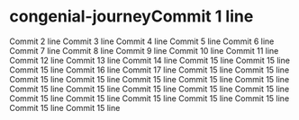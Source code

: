 # congenial-journeyCommit 1 line
Commit 2 line
Commit 3 line
Commit 4 line
Commit 5 line
Commit 6 line
Commit 7 line
Commit 8 line
Commit 9 line
Commit 10 line
Commit 11 line
Commit 12 line
Commit 13 line
Commit 14 line
Commit 15 line
Commit 15 line
Commit 15 line
Commit 16 line
Commit 17 line
Commit 15 line
Commit 15 line
Commit 15 line
Commit 15 line
Commit 15 line
Commit 15 line
Commit 15 line
Commit 15 line
Commit 15 line
Commit 15 line
Commit 15 line
Commit 15 line
Commit 15 line
Commit 15 line
Commit 15 line
Commit 15 line
Commit 15 line
Commit 15 line
Commit 15 line
